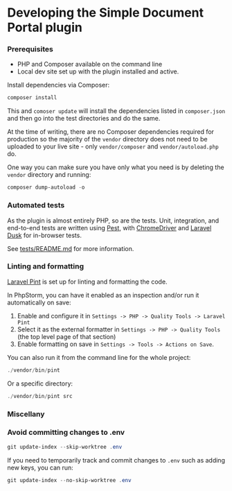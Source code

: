 # Developing the Simple Document Portal plugin

### Prerequisites
- PHP and Composer available on the command line
- Local dev site set up with the plugin installed and active.

Install dependencies via Composer:

```powershell
composer install
```

This and `comoser update` will install the dependencies listed in `composer.json` and then go into the test directories and do the same.

At the time of writing, there are no Composer dependencies required for production so the majority of the `vendor` directory does not need to be uploaded to your live site - only `vendor/composer` and `vendor/autoload.php` do.

One way you can make sure you have only what you need is by deleting the `vendor` directory and running:

```powershell
composer dump-autoload -o
```

### Automated tests

As the plugin is almost entirely PHP, so are the tests. Unit, integration, and end-to-end tests are written using [Pest](https://pestphp.com/), with [ChromeDriver](https://github.com/php-webdriver/php-webdriver/wiki/Chrome) and [Laravel Dusk](https://laravel.com/docs/12.x/dusk) for in-browser tests.

See [tests/README.md](tests/README.md) for more information.

### Linting and formatting

[Laravel Pint](https://laravel.com/docs/pint) is set up for linting and formatting the code.

In PhpStorm, you can have it enabled as an inspection and/or run it automatically on save:
1. Enable and configure it in `Settings -> PHP -> Quality Tools -> Laravel Pint`
2. Select it as the external formatter in `Settings -> PHP -> Quality Tools` (the top level page of that section)
3. Enable formatting on save in `Settings -> Tools -> Actions on Save`.

You can also run it from the command line for the whole project:

```powershell
./vendor/bin/pint
```

Or a specific directory:

```powershell
./vendor/bin/pint src
```

### Miscellany

### Avoid committing changes to .env

```powershell
git update-index --skip-worktree .env
```

If you need to temporarily track and commit changes to `.env` such as adding new keys, you can run:

```powershell
git update-index --no-skip-worktree .env
```

